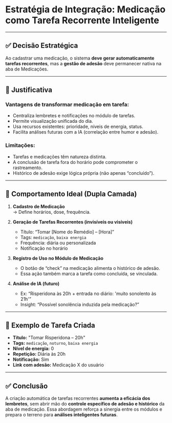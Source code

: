 # Estratégia de Integração: Medicação como Tarefa Recorrente Inteligente

---

## ✅ Decisão Estratégica

Ao cadastrar uma medicação, o sistema **deve gerar automaticamente tarefas recorrentes**, mas a **gestão de adesão** deve permanecer nativa na aba de Medicações.

---

## 🎯 Justificativa

### Vantagens de transformar medicação em tarefa:
- Centraliza lembretes e notificações no módulo de tarefas.
- Permite visualização unificada do dia.
- Usa recursos existentes: prioridade, níveis de energia, status.
- Facilita análises futuras com a IA (correlação entre humor e adesão).

### Limitações:
- Tarefas e medicações têm natureza distinta.
- A conclusão de tarefa fora do horário pode comprometer o rastreamento.
- Histórico de adesão exige lógica própria (não apenas “concluído”).

---

## 🧠 Comportamento Ideal (Dupla Camada)

1. **Cadastro de Medicação**  
   → Define horários, dose, frequência.

2. **Geração de Tarefas Recorrentes (invisíveis ou visíveis)**  
   - Título: “Tomar [Nome do Remédio] – [Hora]”  
   - Tags: `medicação`, `baixa energia`  
   - Frequência: diária ou personalizada  
   - Notificação no horário

3. **Registro de Uso no Módulo de Medicação**  
   - O botão de “check” na medicação alimenta o histórico de adesão.  
   - Essa ação também marca a tarefa como concluída, se vinculada.

4. **Análise de IA (futuro)**  
   - Ex: “Risperidona às 20h + entrada no diário: 'muito sonolento às 21h'”  
   - Insight: “Possível sonolência induzida pela medicação?”

---

## 🧾 Exemplo de Tarefa Criada

- **Título:** "Tomar Risperidona – 20h"  
- **Tags:** `medicação`, `noturno`, `baixa energia`  
- **Nível de energia:** 0  
- **Repetição:** Diária às 20h  
- **Notificação:** Sim  
- **Link com adesão:** Medicação X do usuário

---

## ✅ Conclusão

A criação automática de tarefas recorrentes **aumenta a eficácia dos lembretes**, sem abrir mão do **controle específico de adesão e histórico** da aba de medicação. Essa abordagem reforça a sinergia entre os módulos e prepara o terreno para **análises inteligentes futuras**.